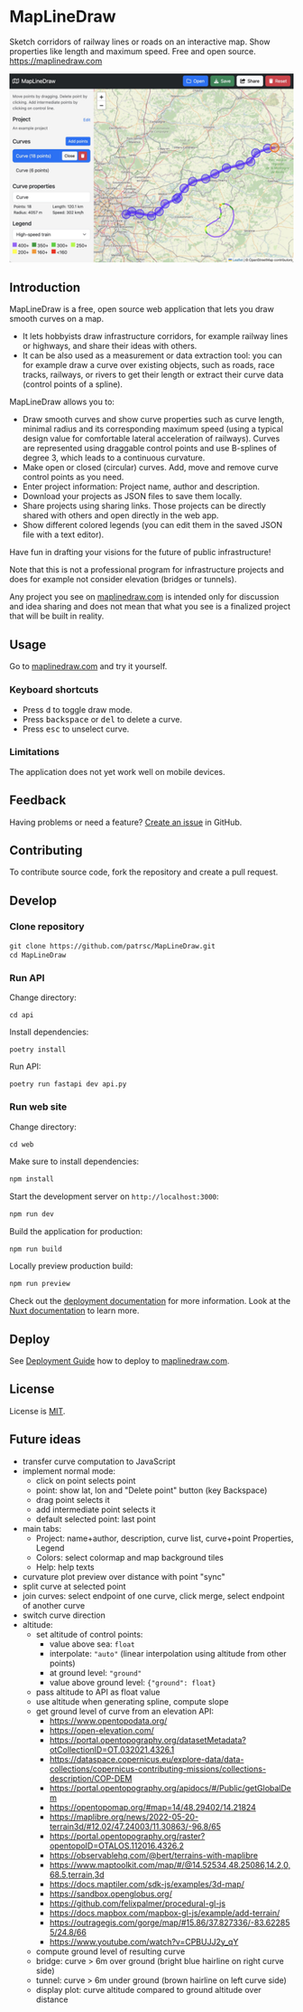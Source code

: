 # MapLineDraw

Sketch corridors of railway lines or roads on an interactive map.
Show properties like length and maximum speed.
Free and open source.
https://maplinedraw.com

![example](example.jpg)

## Introduction

MapLineDraw is a free, open source web application that lets you draw smooth curves on a map.
* It lets hobbyists draw infrastructure corridors,
for example railway lines or highways, and share their ideas with others.
* It can be also used as a measurement or data extraction tool: you can for example draw a curve
over existing objects, such as roads, race tracks, railways, or rivers to get their length or
extract their curve data (control points of a spline).

MapLineDraw allows you to:
* Draw smooth curves and show curve properties such as curve length, minimal radius and its corresponding maximum
  speed (using a typical design value for comfortable lateral acceleration of railways). Curves are
  represented using draggable control points and use B-splines of degree 3, which leads to a continuous curvature.
* Make open or closed (circular) curves. Add, move and remove curve control points as you need.
* Enter project information: Project name, author and description.
* Download your projects as JSON files to save them locally.
* Share projects using sharing links. Those projects can be directly shared with others and open
  directly in the web app.
* Show different colored legends (you can edit them in the saved JSON file with a text editor).

Have fun in drafting your visions for the future of public infrastructure!

Note that this is not a professional program for infrastructure projects and does for example not consider
elevation (bridges or tunnels).

Any project you see on [maplinedraw.com](https://maplinedraw.com) is intended only for discussion and idea sharing and does not mean that what you see is a finalized project that will be built in reality.

## Usage

Go to [maplinedraw.com](https://maplinedraw.com) and try it yourself.

### Keyboard shortcuts

* Press <kbd>d</kbd> to toggle draw mode.
* Press <kbd>backspace</kbd> or <kbd>del</kbd> to delete a curve.
* Press <kbd>esc</kbd> to unselect curve.

### Limitations

The application does not yet work well on mobile devices.

## Feedback

Having problems or need a feature? [Create an issue](https://github.com/patrsc/MapLineDraw/issues/new) in GitHub.

## Contributing

To contribute source code, fork the repository and create a pull request.

## Develop

### Clone repository

```
git clone https://github.com/patrsc/MapLineDraw.git
cd MapLineDraw
```

### Run API

Change directory:
```
cd api
```

Install dependencies:
```
poetry install
```

Run API:
```
poetry run fastapi dev api.py
```

### Run web site

Change directory:
```
cd web
```

Make sure to install dependencies:

```bash
npm install
```

Start the development server on `http://localhost:3000`:

```bash
npm run dev
```

Build the application for production:

```bash
npm run build
```

Locally preview production build:
```bash
npm run preview
```

Check out the [deployment documentation](https://nuxt.com/docs/getting-started/deployment) for more information.
Look at the [Nuxt documentation](https://nuxt.com/docs/getting-started/introduction) to learn more.

## Deploy

See [Deployment Guide](deploy.md) how to deploy to [maplinedraw.com](https://maplinedraw.com).

## License

License is [MIT](LICENSE.md).

## Future ideas

* transfer curve computation to JavaScript
* implement normal mode:
  * click on point selects point
  * point: show lat, lon and "Delete point" button (key Backspace)
  * drag point selects it
  * add intermediate point selects it
  * default selected point: last point
* main tabs:
  * Project: name+author, description, curve list, curve+point Properties, Legend
  * Colors: select colormap and map background tiles
  * Help: help texts
* curvature plot preview over distance with point "sync"
* split curve at selected point
* join curves: select endpoint of one curve, click merge, select endpoint of another curve
* switch curve direction
* altitude:
  * set altitude of control points:
    * value above sea: `float`
    * interpolate: `"auto"` (linear interpolation using altitude from other points)
    * at ground level: `"ground"`
    * value above ground level: `{"ground": float}`
  * pass altitude to API as float value
  * use altitude when generating spline, compute slope
  * get ground level of curve from an elevation API:
    - https://www.opentopodata.org/
    - https://open-elevation.com/
    - https://portal.opentopography.org/datasetMetadata?otCollectionID=OT.032021.4326.1
    - https://dataspace.copernicus.eu/explore-data/data-collections/copernicus-contributing-missions/collections-description/COP-DEM
    - https://portal.opentopography.org/apidocs/#/Public/getGlobalDem
    - https://opentopomap.org/#map=14/48.29402/14.21824
    - https://maplibre.org/news/2022-05-20-terrain3d/#12.02/47.24003/11.30863/-96.8/65
    - https://portal.opentopography.org/raster?opentopoID=OTALOS.112016.4326.2
    - https://observablehq.com/@bert/terrains-with-maplibre
    - https://www.maptoolkit.com/map/#/@14.52534,48.25086,14.2,0,68.5,terrain,3d
    - https://docs.maptiler.com/sdk-js/examples/3d-map/
    - https://sandbox.openglobus.org/
    - https://github.com/felixpalmer/procedural-gl-js
    - https://docs.mapbox.com/mapbox-gl-js/example/add-terrain/
    - https://outragegis.com/gorge/map/#15.86/37.827336/-83.622855/24.8/66
    - https://www.youtube.com/watch?v=CPBUJJ2y_qY
  * compute ground level of resulting curve
  * bridge: curve > 6m over ground (bright blue hairline on right curve side)
  * tunnel: curve > 6m under ground (brown hairline on left curve side)
  * display plot: curve altitude compared to ground altitude over distance
